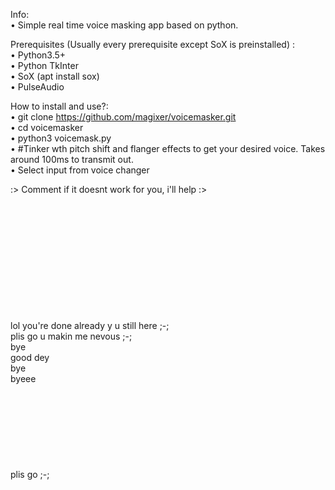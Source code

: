 Info:<br/>
• Simple real time voice masking app based on python.

Prerequisites (Usually every prerequisite except SoX is preinstalled) :<br/>
• Python3.5+ <br/>
• Python TkInter <br/>
• SoX (apt install sox)<br/>
• PulseAudio <br/>

How to install and use?:<br/>
• git clone https://github.com/magixer/voicemasker.git <br/>
• cd voicemasker<br/>
• python3 voicemask.py<br/>
• #Tinker wth pitch shift and flanger effects to get your desired voice. Takes around 100ms to transmit out.<br/>
• Select input from voice changer <br/>

:> Comment if it doesnt work for you, i'll help :>
<br>
<br>
<br>
<br>
<br>
<br>
<br>
<br>
<br>
<br>
<br>
<br>

lol you're done already y u still here ;-; <br>
plis go u makin me nevous ;-; <br>
bye <br>
good dey <br>
bye <br>
byeee <br>
<br><br><br><br><br><br><br><br>
plis go ;-; <br>
